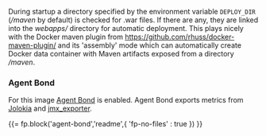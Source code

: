 During startup a directory specified by the environment variable `DEPLOY_DIR`
(*/maven* by default) is checked for .war files. If there
are any, they are linked into the *webapps/* directory for automatic
deployment. This plays nicely with the Docker maven plugin from
https://github.com/rhuss/docker-maven-plugin/ and its 'assembly' mode which
can automatically create Docker data container with Maven artifacts
exposed from a directory */maven*.

### Agent Bond

For this image [Agent Bond](https://github.com/fabric8io/agent-bond) is enabled. 
Agent Bond exports metrics from [Jolokia](http://www.jolokia.org) and 
[jmx_exporter](https://github.com/prometheus/jmx_exporter).

{{= fp.block('agent-bond','readme',{ 'fp-no-files' : true }) }}

